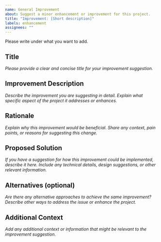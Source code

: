```yaml
---
name: General Improvement
about: Suggest a minor enhancement or improvement for this project.
title: "Improvement: [Short description]"
labels: enhancement
assignees: ""
---
```


Please write under what you want to add.

## Title

_Please provide a clear and concise title for your improvement suggestion._

## Improvement Description

_Describe the improvement you are suggesting in detail. Explain what specific aspect of the project it addresses or enhances._

## Rationale

_Explain why this improvement would be beneficial. Share any context, pain points, or reasons for suggesting this change._

## Proposed Solution

_If you have a suggestion for how this improvement could be implemented, describe it here. Include any technical details, design suggestions, or other relevant information._

## Alternatives (optional)

_Are there any alternative approaches to achieve the same improvement? Describe other ways to address the issue or enhance the project._

## Additional Context

_Add any additional context or information that might be relevant to the improvement suggestion._
